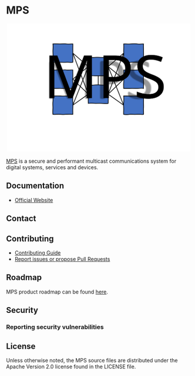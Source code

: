# MPS
<p align="center">
	<img src="icon.svg" width="500" alt="MPS Logo">
</p>

[MPS](https://mps.io) is a secure and performant multicast communications system for digital systems, 
services and devices.

## Documentation

- [Official Website](https://mps.io)

## Contact

## Contributing
- [Contributing Guide]()
- [Report issues or propose Pull Requests]()

[License-Url]: https://www.apache.org/licenses/LICENSE-2.0

[License-Image]: https://img.shields.io/badge/License-Apache2-blue.svg

## Roadmap
MPS product roadmap can be found [here](https://mps.io/about/#roadmap).

## Security

### Reporting security vulnerabilities

## License

Unless otherwise noted, the MPS source files are distributed
under the Apache Version 2.0 license found in the LICENSE file.